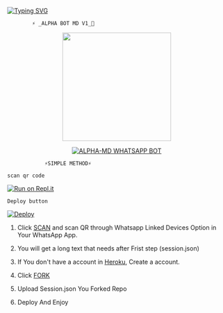 [![Typing SVG](https://readme-typing-svg.demolab.com?font=Fira+Code&pause=1000&color=FFF20E&width=435&lines=welcome+to+ALPHA+-MD-V1;Created+by+Rukka)](https://git.io/typing-svg)               
          
            ⚡️ _ALPHA BOT MD V1_💫
<p align = center> <img 
              src="https://i.ibb.co/7SpZc7g/3-E100367-D210-49-F4-8-DF1-36763-CB5-CD28.jpg alt="GIF" width="250" height="250"/> </p>
<p align  = center> <a href="#"><img title="ALPHA-MD WHATSAPP BOT" src="https://img.shields.io/badge/ALPHA-MD WhatsApp Bot-green?colorA=%23ff0000&colorB=%23017e40&style=for-the-badge"></a> </p> 
                
                 
                ⚡️SIMPLE METHOD⚡️

    scan qr code 

[![Run on Repl.it](https://repl.it/badge/github/quiec/Alpha-md-qr)](https://replit.com/@ttimaashbuddil/ALPHA-MD-QR)

    Deploy button

[![Deploy](https://www.herokucdn.com/deploy/button.svg)](https://heroku.com/deploy?template=https://github.com/TimashaBuddilax/ALPHA-MD) 
<br> 









1. Click [SCAN](https://replit.com/@ttimaashbuddil/ALPHA-MD-QR) and scan QR through Whatsapp Linked Devices Option in Your WhatsApp App.

2. You will get a long text that needs after Frist step (session.json)

3. If You don't have a account in [Heroku](https://signup.heroku.com/), Create a account.

4. Click [FORK](https://github.com/KINGOFBOT/ALPHA-V1/fork)
5. Upload Session.json You Forked Repo
6. Deploy And Enjoy
